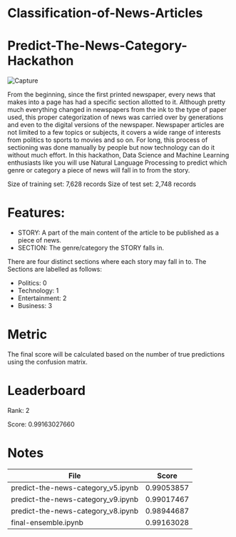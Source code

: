 # Classification-of-News-Articles
# Predict-The-News-Category-Hackathon

![Capture](https://user-images.githubusercontent.com/37707687/62795938-86a19100-baf5-11e9-84b6-f2214ca27acb.JPG)

From the beginning, since the first printed newspaper, every news that makes into a page has had a specific section allotted to it. Although pretty much everything changed in newspapers from the ink to the type of paper used, this proper categorization of news was carried over by generations and even to the digital versions of the newspaper. Newspaper articles are not limited to a few topics or subjects, it covers a wide range of interests from politics to sports to movies and so on. For long, this process of sectioning was done manually by people but now technology can do it without much effort. In this hackathon, Data Science and Machine Learning enthusiasts like you will use Natural Language Processing to predict which genre or category a piece of news will fall in to from the story.

Size of training set: 7,628 records
Size of test set: 2,748 records

# Features:

- STORY:  A part of the main content of the article to be published as a piece of news.
- SECTION: The genre/category the STORY falls in.

There are four distinct sections where each story may fall in to. The Sections are labelled as follows:

- Politics: 0
- Technology: 1
- Entertainment: 2
- Business: 3

# Metric

The final score will be calculated based on the number of true predictions using the confusion matrix.

# Leaderboard

Rank: 2

Score: 0.99163027660

# Notes

| File                                    | Score         |
| ----------------------------------------| ------------- |
| predict-the-news-category_v5.ipynb      | 0.99053857    |
| predict-the-news-category_v9.ipynb      | 0.99017467    |
| predict-the-news-category_v8.ipynb      | 0.98944687    |
| final-ensemble.ipynb                    | 0.99163028    |
